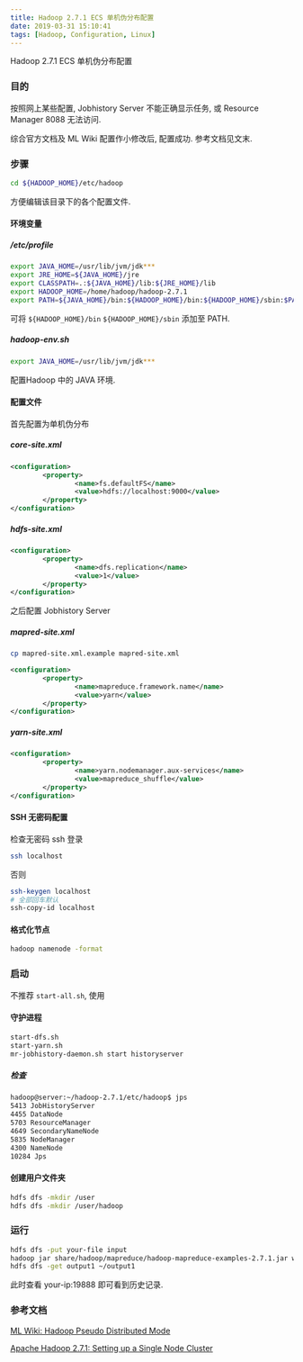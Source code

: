 ```yaml
---
title: Hadoop 2.7.1 ECS 单机伪分布配置
date: 2019-03-31 15:10:41
tags: [Hadoop, Configuration, Linux]
---
```


Hadoop 2.7.1 ECS 单机伪分布配置

### 目的

按照网上某些配置, Jobhistory Server 不能正确显示任务, 或 Resource Manager 8088 无法访问.

综合官方文档及 ML Wiki 配置作小修改后, 配置成功. 参考文档见文末.

### 步骤

```bash
cd ${HADOOP_HOME}/etc/hadoop
```

方便编辑该目录下的各个配置文件.

#### 环境变量

##### /etc/profile

```bash
export JAVA_HOME=/usr/lib/jvm/jdk***
export JRE_HOME=${JAVA_HOME}/jre
export CLASSPATH=.:${JAVA_HOME}/lib:${JRE_HOME}/lib
export HADOOP_HOME=/home/hadoop/hadoop-2.7.1
export PATH=${JAVA_HOME}/bin:${HADOOP_HOME}/bin:${HADOOP_HOME}/sbin:$PATH
```

可将 `${HADOOP_HOME}/bin` `${HADOOP_HOME}/sbin` 添加至 PATH.

##### hadoop-env.sh

```bash
export JAVA_HOME=/usr/lib/jvm/jdk***
```

配置Hadoop 中的 JAVA 环境.

<!--more-->

#### 配置文件

首先配置为单机伪分布

##### core-site.xml

```xml
<configuration>
        <property>
                <name>fs.defaultFS</name>
                <value>hdfs://localhost:9000</value>
        </property>
</configuration>
```

##### hdfs-site.xml

```xml
<configuration>
        <property>
                <name>dfs.replication</name>
                <value>1</value>
        </property>
</configuration>
```

之后配置 Jobhistory Server

##### mapred-site.xml

```bash
cp mapred-site.xml.example mapred-site.xml
```

```xml
<configuration>
        <property>
                <name>mapreduce.framework.name</name>
                <value>yarn</value>
        </property>
</configuration>
```

##### yarn-site.xml

```xml
<configuration>
        <property>
                <name>yarn.nodemanager.aux-services</name> 
                <value>mapreduce_shuffle</value>
        </property>
</configuration>                                           
```

#### SSH 无密码配置

检查无密码 ssh 登录

```bash
ssh localhost
```

否则

```bash
ssh-keygen localhost
# 全部回车默认
ssh-copy-id localhost
```

#### 格式化节点

```bash
hadoop namenode -format
```

### 启动

不推荐 `start-all.sh`, 使用

#### 守护进程

```bash
start-dfs.sh
start-yarn.sh
mr-jobhistory-daemon.sh start historyserver
```

##### 检查

```bash
hadoop@server:~/hadoop-2.7.1/etc/hadoop$ jps
5413 JobHistoryServer
4455 DataNode
5703 ResourceManager
4649 SecondaryNameNode
5835 NodeManager
4300 NameNode
10284 Jps
```

#### 创建用户文件夹

```bash
hdfs dfs -mkdir /user
hdfs dfs -mkdir /user/hadoop
```

### 运行

```bash
hdfs dfs -put your-file input
hadoop jar share/hadoop/mapreduce/hadoop-mapreduce-examples-2.7.1.jar wordcount input output1
hdfs dfs -get output1 ~/output1
```

此时查看 your-ip:19888 即可看到历史记录.

### 参考文档

[ML Wiki: Hadoop Pseudo Distributed Mode](http://mlwiki.org/index.php/Hadoop_Pseudo_Distributed_Mode)

[Apache Hadoop 2.7.1: Setting up a Single Node Cluster](https://hadoop.apache.org/docs/r2.7.1/hadoop-project-dist/hadoop-common/SingleCluster.html)

